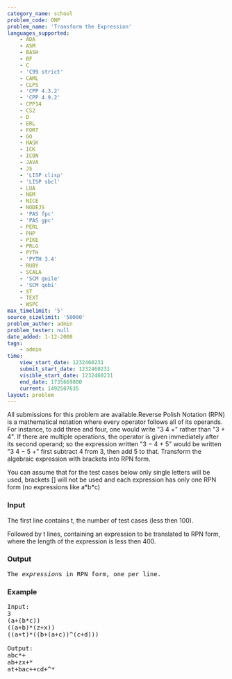 ```yaml
---
category_name: school
problem_code: ONP
problem_name: 'Transform the Expression'
languages_supported:
    - ADA
    - ASM
    - BASH
    - BF
    - C
    - 'C99 strict'
    - CAML
    - CLPS
    - 'CPP 4.3.2'
    - 'CPP 4.9.2'
    - CPP14
    - CS2
    - D
    - ERL
    - FORT
    - GO
    - HASK
    - ICK
    - ICON
    - JAVA
    - JS
    - 'LISP clisp'
    - 'LISP sbcl'
    - LUA
    - NEM
    - NICE
    - NODEJS
    - 'PAS fpc'
    - 'PAS gpc'
    - PERL
    - PHP
    - PIKE
    - PRLG
    - PYTH
    - 'PYTH 3.4'
    - RUBY
    - SCALA
    - 'SCM guile'
    - 'SCM qobi'
    - ST
    - TEXT
    - WSPC
max_timelimit: '5'
source_sizelimit: '50000'
problem_author: admin
problem_tester: null
date_added: 1-12-2008
tags:
    - admin
time:
    view_start_date: 1232460231
    submit_start_date: 1232460231
    visible_start_date: 1232460231
    end_date: 1735669800
    current: 1492507635
layout: problem
---
```

All submissions for this problem are available.Reverse Polish Notation (RPN) is a mathematical notation where every operator follows all of its operands. For instance, to add three and four, one would write "3 4 +" rather than "3 + 4". If there are multiple operations, the operator is given immediately after its second operand; so the expression written "3 − 4 + 5" would be written "3 4 − 5 +" first subtract 4 from 3, then add 5 to that. Transform the algebraic expression with brackets into RPN form.

You can assume that for the test cases below only single letters will be used, brackets \[\] will not be used and each expression has only one RPN form (no expressions like a\*b\*c)

### Input

The first line contains t, the number of test cases (less then 100).

Followed by t lines, containing an expression to be translated to RPN form, where the length of the expression is less then 400.

### Output

<pre>
The <em>expression</em>s in RPN form, one per line.
</pre>
### Example

<pre>
Input:
3
(a+(b*c))
((a+b)*(z+x))
((a+t)*((b+(a+c))^(c+d)))

Output:
abc*+
ab+zx+*
at+bac++cd+^*
</pre>